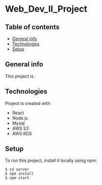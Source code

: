 # Web_Dev_II_Project
## Table of contents
* [General info](#general-info)
* [Technologies](#technologies)
* [Setup](#setup)

## General info
This project is .
	
## Technologies
Project is created with:
* React
* Node.js
* Mysql
* AWS S3
* AWS RDS
	
## Setup
To run this project, install it locally using npm:

```
$ cd server
$ npm install
$ npm start
```
